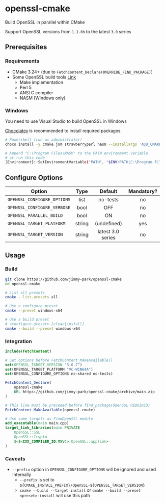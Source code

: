 # openssl-cmake

Build OpenSSL in parallel within CMake

Support OpenSSL versions from `1.1.0h` to the latest `3.0` series

## Prerequisites


### Requirements

- CMake 3.24+ (due to `FetchContent_Declare(OVERRIDE_FIND_PACKAGE)`)
- Some OpenSSL build tools [Link](https://github.com/openssl/openssl/blob/master/INSTALL.md#prerequisites)
  - Make implementation
  - Perl 5
  - ANSI C compiler
  - NASM (Windows only)

### Windows

You need to use Visual Studio to build OpenSSL in Windows

[Chocolatey](https://chocolatey.org/install) is recommended to install required packages

```sh
# Powershell (run as administrator)
choco install -y cmake jom strawberryperl nasm --installargs 'ADD_CMAKE_TO_PATH=System'

# Append "C:\Program Files\NASM" to the PATH environment variable
# or run this code
[Environment]::SetEnvironmentVariable("PATH", "$ENV:PATH;C:\Program Files\NASM", "USER")
```

## Configure Options

| Option                        | Type      | Default           | Mandatory?    |
| ---                           | :---:     | :---:             | :---:         |
| `OPENSSL_CONFIGURE_OPTIONS`   | list      | no-tests          | no            |
| `OPENSSL_CONFIGURE_VERBOSE`   | bool      | OFF               | no            |
| `OPENSSL_PARALLEL_BUILD`      | bool      | ON                | no            |
| `OPENSSL_TARGET_PLATFORM`     | string    | (undefined)       | yes           |
| `OPENSSL_TARGET_VERSION`      | string    | latest 3.0 series | no            |

## Usage

### Build

```sh
git clone https://github.com/jimmy-park/openssl-cmake
cd openssl-cmake

# List all presets
cmake --list-presets all

# Use a configure preset
cmake --preset windows-x64

# Use a build preset
# <configure-preset>-[clean|install]
cmake --build --preset windows-x64
```

### Integration

```CMake
include(FetchContent)

# Set options before FetchContent_MakeAvailable()
set(OPENSSL_TARGET_VERSION "3.0.7")
set(OPENSSL_TARGET_PLATFORM "VC-WIN64A")
set(OPENSSL_CONFIGURE_OPTIONS no-shared no-tests)

FetchContent_Declare(
    openssl-cmake
    URL https://github.com/jimmy-park/openssl-cmake/archive/main.zip
)

# This line must be preceded before find_package(OpenSSL REQUIRED)
FetchContent_MakeAvailable(openssl-cmake)

# Use same targets as FindOpenSSL module
add_executable(main main.cpp)
target_link_libraries(main PRIVATE
    OpenSSL::SSL
    OpenSSL::Crypto
    $<$<CXX_COMPILER_ID:MSVC>:OpenSSL::applink>
)
```

### Caveats

- `--prefix` option in `OPENSSL_CONFIGURE_OPTIONS` will be ignored and used internally
  - `--prefix` is set to `${CMAKE_INSTALL_PREFIX}/OpenSSL-${OPENSSL_TARGET_VERSION}`
  - `cmake --build --target install` or `cmake --build --preset <preset>-install` will use this path
